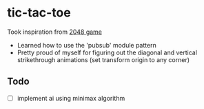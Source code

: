 # tic-tac-toe
Took inspiration from [2048 game](https://play2048.co/)
- Learned how to use the 'pubsub' module pattern
- Pretty proud of myself for figuring out the diagonal and vertical strikethrough animations (set transform origin to any corner)
## Todo
- [ ] implement ai using minimax algorithm
